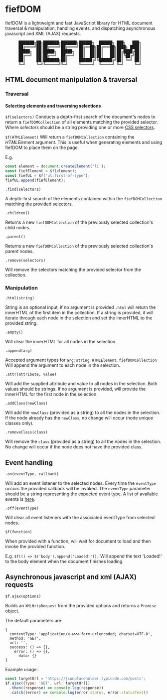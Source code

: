 # fiefDOM

fiefDOM is a lightweight and fast JavaScript library for HTML document traversal & manipulation, handling events, and dispatching asynchronous javascript and XML (AJAX) requests.

```
      ███████╗██╗███████╗███████╗██████╗  ██████╗ ███╗   ███╗
      ██╔════╝██║██╔════╝██╔════╝██╔══██╗██╔═══██╗████╗ ████║
      █████╗  ██║█████╗  █████╗  ██║  ██║██║   ██║██╔████╔██║
      ██╔══╝  ██║██╔══╝  ██╔══╝  ██║  ██║██║   ██║██║╚██╔╝██║
      ██║     ██║███████╗██║     ██████╔╝╚██████╔╝██║ ╚═╝ ██║
      ╚═╝     ╚═╝╚══════╝╚═╝     ╚═════╝  ╚═════╝ ╚═╝     ╚═╝
```

## HTML document manipulation & traversal

### Traversal

#### Selecting elements and traversing selections

`$f(selectors)`
Conducts a depth-first search of the document's nodes to return a `fiefDOMCollection` of all elements matching the provided selector. Where *selectors* should be a string providing one or more [CSS selectors](https://developer.mozilla.org/en-US/docs/Web/CSS/CSS_Selectors).


`$f(HTMLElement)`
Will return a `fiefDOMCollection` containing the *HTMLElement* argument. This is useful when generating elements and using fiefDOM to place them on the page.

E.g.

``` JavaScript
const element = document.createElement('li');
const fiefElement = $f(element);
const fiefUL = $f('ul:first-of-type');
fiefUL.append(fiefElement);
```

`.find(selectors)`

A depth-first search of the elements contained within the `fiefDOMCollection` matching the provided selectors.

`.children()`

Returns a new `fiefDOMCollection` of the previously selected collection's child nodes.

`.parent()`

Returns a new `fiefDOMCollection` of the previously selected collection's parent nodes.

`.remove(selectors)`

Will remove the selectors matching the provided selector from the collection.

### Manipulation

`.html(string)`

String is an optional input, if no argument is provided `.html` will return the innerHTML of the first item in the collection. If a string is provided, it will iterate through each node in the selection and set the innerHTML to the provided string.

`.empty()`

Will clear the innerHTML for all nodes in the selection.


`.append(arg)`

Accepted argument types for `arg`: `string`, `HTMLElement`, `fiefDOMCollection`
Will append the argument to each node in the selection.

`.attr(attribute, value)`

Will add the supplied attribute and value to all nodes in the selection. Both values should be strings. If no argument is provided, will provide the innerHTML for the first node in the selection.

`.addClass(newClass)`

Will add the `newClass` (provided as a string) to all the nodes in the selection. If the node already has the `newClass`, no change will occur (node unique classes only).

`.removeClass(class)`

Will remove the `class` (provided as a string) to all the nodes in the selection. No change will occur if the node does not have the provided class.


## Event handling
`.on(eventType, callback)`

Will add an event listener to the selected nodes. Every time the `eventType` occurs the provided callback will be invoked. The `eventType` parameter should be a string representing the expected event type. A list of available events is [here](https://developer.mozilla.org/en-US/docs/Web/Events).

`.off(eventType)`

Will clear all event listeners with the associated eventType from selected nodes.

`$f(function)`

When provided with a function, will wait for document to load and then invoke the provided function.

E.g.
`$f(() => $('body').append('Loaded!'));` Will append the text 'Loaded!' to the body element when the document finishes loading.

## Asynchronous javascript and xml (AJAX) requests

`$f.ajax(options)`

Builds an `XMLHttpRequest` from the provided options and returns a `Promise` object.

The default parameters are:
```
{
  contentType: 'application/x-www-form-urlencoded; charset=UTF-8',
  method: 'GET',
  url: '',
  success: () => {},
    error: () => {},
      data: {}
}
```

Example usage:

``` JavaScript
const targetUrl = 'https://jsonplaceholder.typicode.com/posts';
$f.ajax({type: 'GET', url: targetUrl})
  .then((response) => console.log(response))
  .catch((error) => console.log(error.status, error.statusText))
```
